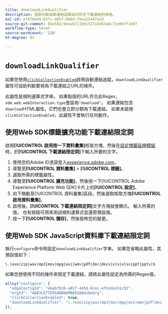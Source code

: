 ```yaml
---
title: downloadLinkQualifier
description: 協助判斷自動連結追蹤如何符合下載連結的資格。
exl-id: ef4f0ed4-83fc-485f-866d-f9ca15447ac8
source-git-commit: 8be502c9eea67119dc537a5d63a6c71e0bff1697
workflow-type: tm+mt
source-wordcount: '228'
ht-degree: 0%

---
```


# `downloadLinkQualifier`

如果您使用[`clickCollectionEnabled`](clickcollectionenabled.md)啟用自動連結追蹤，`downloadLinkQualifier`屬性可協助判斷要視為下載連結之URL的條件。

此屬性是規則運算式字串。 如果點按的URL符合此Regex，`xdm.web.webInteraction.type`會設為`"download"`。 如果連結包含`download`HTML屬性，它們也會立即分類為下載連結。 如果未啟用`clickCollectionEnabled`，此屬性不會執行任何動作。

## 使用Web SDK標籤擴充功能下載連結限定詞

啟用&#x200B;**[!UICONTROL 啟用按一下資料彙集]**&#x200B;核取方塊，然後在[設定標籤延伸模組](/help/tags/extensions/client/web-sdk/web-sdk-extension-configuration.md)時，於&#x200B;**[!UICONTROL 下載連結限定詞]**&#x200B;下輸入所要的文字。

1. 使用您的Adobe ID憑證登入[experience.adobe.com](https://experience.adobe.com)。
1. 導覽至&#x200B;**[!UICONTROL 資料彙集]** > **[!UICONTROL 標籤]**。
1. 選取所需的標籤屬性。
1. 導覽至&#x200B;**[!UICONTROL 擴充功能]**，然後按一下[!UICONTROL Adobe Experience Platform Web SDK]卡片上的&#x200B;**[!UICONTROL 設定]**。
1. 向下捲動至[!UICONTROL 資料彙集]區段，然後選取核取方塊&#x200B;**[!UICONTROL 啟用資料彙集]**。
1. 啟用後，**[!UICONTROL 下載連結限定詞]**&#x200B;文字方塊就會顯示。 輸入所需的值。 也有按鈕可用來測試規則運算式並還原預設值。
1. 按一下&#x200B;**[!UICONTROL 儲存]**，然後發佈您的變更。

## 使用Web SDK JavaScript資料庫下載連結限定詞

執行`configure`命令時設定`downloadLinkQualifier`字串。 如果您省略此屬性，其預設值如下：

`\.(exe|zip|wav|mp3|mov|mpg|avi|wmv|pdf|doc|docx|xls|xlsx|ppt|pptx)$`

如果您想使用不同的條件來限定下載連結，請將此屬性設定為所需的Regex值。

```js
alloy("configure", {
  "edgeConfigId": "ebebf826-a01f-4458-8cec-ef61de241c93",
  "orgId": "ADB3LETTERSANDNUMBERS@AdobeOrg",
  "clickCollectionEnabled": true,
  "downloadLinkQualifier": "\.(exe|zip|wav|mp3|mov|mpg|avi|wmv|pdf|doc|docx|xls|xlsx|ppt|pptx)$"
});
```
